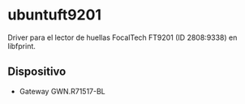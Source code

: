 # ubuntuft9201
Driver para el lector de huellas FocalTech FT9201 (ID 2808:9338) en libfprint.
## Dispositivo
- Gateway GWN.R71517-BL
